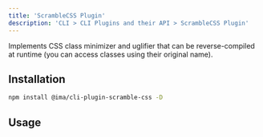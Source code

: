 ```yaml
---
title: 'ScrambleCSS Plugin'
description: 'CLI > CLI Plugins and their API > ScrambleCSS Plugin'
---
```


Implements CSS class minimizer and uglifier that can be reverse-compiled at runtime (you can access classes using their original name).

## Installation

```bash npm2yarn
npm install @ima/cli-plugin-scramble-css -D
```

## Usage
